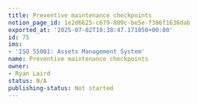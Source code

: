 ```yaml
---
title: Preventive maintenance checkpoints
notion_page_id: 1e2d6625-c679-809c-be5e-f386f1636dab
exported_at: '2025-07-02T18:38:47.171050+00:00'
id: 75
ims:
- 'ISO 55001: Assets Management System'
name: Preventive maintenance checkpoints
owner:
- Ryan Laird
status: N/A
publishing-status: Not started
---
```


